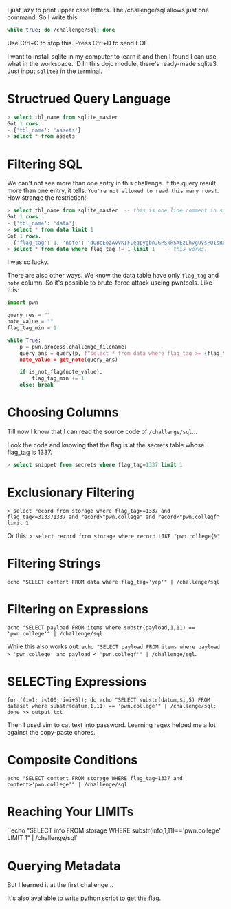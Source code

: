 I just lazy to print upper case letters.
The /challenge/sql allows just one command. So I write this:
```bash keep_sql_on.bash
while true; do /challenge/sql; done
```
Use Ctrl+C to stop this. Press Ctrl+D to send EOF.

I want to install sqlite in my computer to learn it and then I found I can use what in the workspace. :D
In this dojo module, there's ready-made sqlite3. Just input `sqlite3` in the terminal.

<!-- I can't use directional keys to recall the inputted command by this. So I use this then:
```sh input_to_sql.sh
echo $* | /challenge/sql
```
Add execute right to it and use like `./input_to_sql.sh select tbl_name from sqlite_master`.
And I find that sql command with some stuff like * sign, > sign can't work because of bash shell...
-->

# Structrued Query Language
```SQL
> select tbl_name from sqlite_master
Got 1 rows.
- {'tbl_name': 'assets'}
> select * from assets
```

# Filtering SQL
We can't not see more than one entry in this challenge. If the query result more than one entry, it tells: `You're not allowed to read this many rows!`. How strange the restriction!
```SQL
> select tbl_name from sqlite_master  -- this is one line comment in sql
Got 1 rows.
- {'tbl_name': 'data'}
> select * from data limit 1
Got 1 rows.
- {'flag_tag': 1, 'note': 'dOBcEozAvVKIFLeqpygbnJGPSxkSAEzLhvgOvsPQIsRoiWpWtmjMjSWkyey'} -- this is not flag
> select * from data where flag_tag != 1 limit 1   -- this works.
```
I was so lucky.

There are also other ways.
We know the data table have only `flag_tag` and `note` column.
So it's possible to brute-force attack useing pwntools. Like this:
```python like pseudo code
import pwn

query_res = ""
note_value = ""
flag_tag_min = 1

while True:
    p = pwn.process(challenge_filename)
    query_ans = query(p, f"select * from data where flag_tag >= {flag_tag_min} and note > \"pwn.college{\"")
    note_value = get_note(query_ans)

    if is_not_flag(note_value):
        flag_tag_min += 1
    else: break
```

# Choosing Columns
Till now I know that I can read the source code of `/challenge/sql`...

Look the code and knowing that the flag is at the secrets table whose flag_tag is 1337.
```sql
> select snippet from secrets where flag_tag=1337 limit 1
```

# Exclusionary Filtering
`> select record from storage where flag_tag>=1337 and flag_tag<=313371337 and record>"pwn.college" and record<"pwn.collegf" limit 1`

Or this: `> select record from storage where record LIKE "pwn.college{%"`

# Filtering Strings
`echo "SELECT content FROM data where flag_tag='yep'" | /challenge/sql`

# Filtering on Expressions
`echo "SELECT payload FROM items where substr(payload,1,11) == 'pwn.college'" | /challenge/sql`

While this also works out: `echo "SELECT payload FROM items where payload > 'pwn.college' and payload < 'pwn.collegf'" | /challenge/sql`.

# SELECTing Expressions
`for ((i=1; i<100; i=i+5)); do echo "SELECT substr(datum,$i,5) FROM dataset where substr(datum,1,11) == 'pwn.college'" | /challenge/sql; done >> output.txt`

Then I used vim to cat text into password. Learning regex helped me a lot against the copy-paste chores.

# Composite Conditions
`echo "SELECT content FROM storage WHERE flag_tag=1337 and content>'pwn.college'" | /challenge/sql`

# Reaching Your LIMITs
``echo "SELECT info FROM storage WHERE substr(info,1,11)=='pwn.college' LIMIT 1" | /challenge/sql`

# Querying Metadata
But I learned it at the first challenge...

It's also avaliable to write python script to get the flag.
